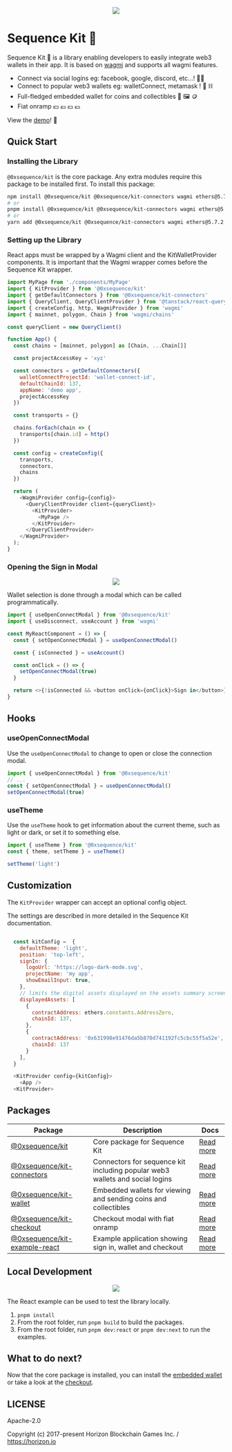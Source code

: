 <div align="center">
  <img src="https://raw.githubusercontent.com/0xsequence/kit/master/public/docs/kit-logo-in-one.png">
</div>

# Sequence Kit 🧰

Sequence Kit 🧰 is a library enabling developers to easily integrate web3 wallets in their app. It is based on [wagmi](https://wagmi.sh/) and supports all wagmi features.

- Connect via social logins eg: facebook, google, discord, etc...! 🔐🪪
- Connect to popular web3 wallets eg: walletConnect, metamask ! 🦊 ⛓️
- Full-fledged embedded wallet for coins and collectibles 👛 🖼️ 🪙
- Fiat onramp 💵 💶 💴 💷

View the [demo](https://0xsequence.github.io/kit)! 👀

## Quick Start

### Installing the Library

`@0xsequence/kit` is the core package. Any extra modules require this package to be installed first.
To install this package:

```bash
npm install @0xsequence/kit @0xsequence/kit-connectors wagmi ethers@5.7.2 viem 0xsequence @tanstack/react-query
# or
pnpm install @0xsequence/kit @0xsequence/kit-connectors wagmi ethers@5.7.2 viem 0xsequence @tanstack/react-query
# or
yarn add @0xsequence/kit @0xsequence/kit-connectors wagmi ethers@5.7.2 viem 0xsequence @tanstack/react-query
```

### Setting up the Library

React apps must be wrapped by a Wagmi client and the KitWalletProvider components. It is important that the Wagmi wrapper comes before the Sequence Kit wrapper.

```js
import MyPage from './components/MyPage'
import { KitProvider } from '@0xsequence/kit'
import { getDefaultConnectors } from '@0xsequence/kit-connectors'
import { QueryClient, QueryClientProvider } from '@tanstack/react-query'
import { createConfig, http, WagmiProvider } from 'wagmi'
import { mainnet, polygon, Chain } from 'wagmi/chains'

const queryClient = new QueryClient()

function App() {
  const chains = [mainnet, polygon] as [Chain, ...Chain[]]

  const projectAccessKey = 'xyz'

  const connectors = getDefaultConnectors({
    walletConnectProjectId: 'wallet-connect-id',
    defaultChainId: 137,
    appName: 'demo app',
    projectAccessKey
  })

  const transports = {}

  chains.forEach(chain => {
    transports[chain.id] = http()
  })

  const config = createConfig({
    transports,
    connectors,
    chains
  })

  return (
    <WagmiProvider config={config}>
      <QueryClientProvider client={queryClient}>
        <KitProvider>
          <MyPage />
        </KitProvider>
      </QueryClientProvider>
    </WagmiProvider>
  );
}
```

### Opening the Sign in Modal

<div align="center">
  <img src="public/docs/sign-in-modal.png">
</div>

Wallet selection is done through a modal which can be called programmatically.

```js
import { useOpenConnectModal } from '@0xsequence/kit'
import { useDisconnect, useAccount } from 'wagmi'

const MyReactComponent = () => {
  const { setOpenConnectModal } = useOpenConnectModal()

  const { isConnected } = useAccount()

  const onClick = () => {
    setOpenConnectModal(true)
  }

  return <>{!isConnected && <button onClick={onClick}>Sign in</button>}</>
}
```

## Hooks

### useOpenConnectModal

Use the `useOpenConnectModal` to change to open or close the connection modal.

```js
import { useOpenConnectModal } from '@0xsequence/kit'
// ...
const { setOpenConnectModal } = useOpenConnectModal()
setOpenConnectModal(true)
```

### useTheme

Use the `useTheme` hook to get information about the current theme, such as light or dark, or set it to something else.

```js
import { useTheme } from '@0xsequence/kit'
const { theme, setTheme } = useTheme()

setTheme('light')
```

## Customization

The `KitProvider` wrapper can accept an optional config object.

The settings are described in more detailed in the Sequence Kit documentation.

```js

  const kitConfig =  {
    defaultTheme: 'light',
    position: 'top-left',
    signIn: {
      logoUrl: 'https://logo-dark-mode.svg',
      projectName: 'my app',
      showEmailInput: true,
    },
    // limits the digital assets displayed on the assets summary screen
    displayedAssets: [
      {
        contractAddress: ethers.constants.AddressZero,
        chainId: 137,
      },
      {
        contractAddress: '0x631998e91476da5b870d741192fc5cbc55f5a52e',
        chainId: 137
      }
    ],
  }

  <KitProvider config={kitConfig}>
    <App />
  <KitProvider>
```

## Packages

| Package                                                                                         | Description                                                                  | Docs                                                                                     |
| ----------------------------------------------------------------------------------------------- | ---------------------------------------------------------------------------- | ---------------------------------------------------------------------------------------- |
| [@0xsequence/kit](https://github.com/0xsequence/kit/tree/master/packages/kit)                   | Core package for Sequence Kit                                                | [Read more](https://github.com/0xsequence/kit/blob/master/packages/kit/README.md)        |
| [@0xsequence/kit-connectors](https://github.com/0xsequence/kit/tree/master/packages/connectors) | Connectors for sequence kit including popular web3 wallets and social logins | [Read more](https://github.com/0xsequence/kit/blob/master/packages/connectors/README.md) |
| [@0xsequence/kit-wallet](https://github.com/0xsequence/kit/tree/master/packages/wallet)         | Embedded wallets for viewing and sending coins and collectibles              | [Read more](https://github.com/0xsequence/kit/blob/master/packages/wallet/README.md)     |
| [@0xsequence/kit-checkout](https://github.com/0xsequence/kit/tree/master/packages/checkout)     | Checkout modal with fiat onramp                                              | [Read more](https://github.com/0xsequence/kit/blob/master/packages/checkout/README.md)   |
| [@0xsequence/kit-example-react](https://github.com/0xsequence/kit/tree/master/examples/react)   | Example application showing sign in, wallet and checkout                     | [Read more](https://github.com/0xsequence/kit/blob/master/examples/react/README.md)      |

## Local Development

<div align="center">
  <img src="public/docs/kit-demo.png">
</div>

The React example can be used to test the library locally.

1. `pnpm install`
2. From the root folder, run `pnpm build` to build the packages.
3. From the root folder, run `pnpm dev:react` or `pnpm dev:next` to run the examples.

## What to do next?

Now that the core package is installed, you can install the [embedded wallet](https://github.com/0xsequence/kit/tree/master/packages/wallet) or take a look at the [checkout](https://github.com/0xsequence/kit/tree/master/packages/checkout).

## LICENSE

Apache-2.0

Copyright (c) 2017-present Horizon Blockchain Games Inc. / https://horizon.io
